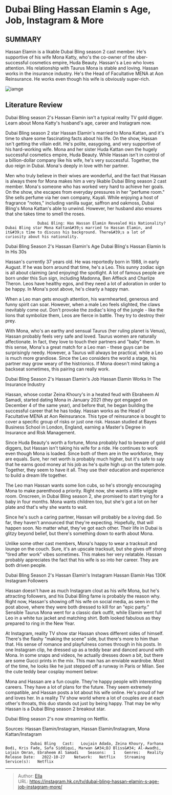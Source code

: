 # Dubai Bling Hassan Elamin s Age, Job, Instagram &amp; More


## SUMMARY 



  Hassan Elamin is a likable Dubai Bling season 2 cast member. He&#39;s supportive of his wife Mona Katty, who&#39;s the co-owner of the uber-successful cosmetics empire, Huda Beauty.   Hassan&#39;s a Leo who loves attention. His relationship with Taurus Mona is stable and loving.   Hassan works in the insurance industry. He&#39;s the Head of Facultative MENA at Aon Reinsurance. He works even though his wife is obviously super-rich.  

![iamge](https://static1.srcdn.com/wordpress/wp-content/uploads/2024/01/dubai-bling_-hassan-elamin-s-age-job-instagram-more.jpg)

## Literature Review

Dubai Bling season 2&#39;s Hassan Elamin isn&#39;t a typical reality TV gold digger. Learn about Mona Katty&#39;s husband&#39;s age, career and Instagram now. 




Dubai Bling season 2 star Hassan Elamin&#39;s married to Mona Kattan, and it&#39;s time to share some fascinating facts about his life. On the show, Hassan isn&#39;t getting the villain edit. He&#39;s polite, easygoing, and very supportive of his hard-working wife. Mona and her sister Huda Kattan own the hugely successful cosmetics empire, Huda Beauty. While Hassan isn&#39;t in control of a billion-dollar company like his wife, he&#39;s very successful. Together, the duo reign in Dubai. Mona&#39;s deeply in love with her partner.




Men who truly believe in their wives are wonderful, and the fact that Hassan is always there for Mona makes him a very likable Dubai Bling season 2 cast member. Mona&#39;s someone who has worked very hard to achieve her goals. On the show, she escapes from everyday pressures in her &#34;perfume room.&#34; She sells perfume via her own company, Kayali. While enjoying a host of fragrance &#34;notes,&#34; including vanilla sugar, saffron and oakmoss, Dubai Bling&#39;s Mona Kattan&#39;s able to unwind. However, her husband also ensures that she takes time to smell the roses.

                  Dubai Bling: Has Hassan Elamin Revealed His Nationality?   Dubai Bling star Mona Kattan&#39;s married to Hassan Elamin, and it&#39;s time to discuss his background. There&#39;s a lot of curiosity about his nationality.     


 Dubai Bling Season 2&#39;s Hassan Elamin&#39;s Age 
Dubai Bling&#39;s Hassan Elamin Is In His 30s

 




Hassan&#39;s currently 37 years old. He was reportedly born in 1988, in early August. If he was born around that time, he&#39;s a Leo. This sunny zodiac sign is all about claiming (and enjoying) the spotlight. A lot of famous people are born under this Sun sign, including Madonna, Ben Affleck and Charlize Theron. Leos have healthy egos, and they need a lot of adoration in order to be happy. In Mona&#39;s post above, he&#39;s clearly a happy man.

When a Leo man gets enough attention, his warmhearted, generous and funny spirit can soar. However, when a male Leo feels slighted, the claws inevitably come out. Don&#39;t provoke the zodiac&#39;s king of the jungle - like the lions that symbolize them, Leos are fierce in battle. They try to destroy their prey.

With Mona, who&#39;s an earthy and sensual Taurus (her ruling planet is Venus), Hassan probably feels very safe and loved. Taurus women are naturally affectionate. In fact, they love to touch their partners and &#34;baby&#34; them. In this sense, Mona&#39;s a great match for a Leo man - these guys can be surprisingly needy. However, a Taurus will always be practical, while a Leo is much more grandiose. Since the Leo considers the world a stage, his partner may grow weary of the histrionics. If Mona doesn&#39;t mind taking a backseat sometimes, this pairing can really work.






 Dubai Bling Season 2&#39;s Hassan Elamin&#39;s Job 
Hassan Elamin Works In The Insurance Industry
          

Hassan, whose costar Zeina Khoury&#39;s in a heated feud with Ebraheem Al Samadi, started dating Mona in January 2021 (they got engaged on December 4 of the same year), and before that, he began building the successful career that he has today. Hassan works as the Head of Facultative MENA at Aon Reinsurance. This type of reinsurance is bought to cover a specific group of risks or just one risk. Hassan studied at Bayes Business School in London, England, earning a Master&#39;s Degree in Insurance and Risk Management.

Since Huda Beauty&#39;s worth a fortune, Mona probably had to beware of gold diggers, but Hassan isn&#39;t taking his wife for a ride. He continues to work even though Mona is loaded. Since both of them are in the workforce, they are equals. Sure, her net worth is probably much higher, but it&#39;s safe to say that he earns good money at his job as he&#39;s quite high up on the totem pole. Together, they seem to have it all. They use their education and experience to build a dream life together.




The Leo man Hassan wants some lion cubs, so he&#39;s strongly encouraging Mona to make parenthood a priority. Right now, she wants a little wiggle room. Onscreen, in Dubai Bling season 2, she promised to start trying for a baby in four months. Mona wants children too, but she&#39;s got a lot on her plate and that&#39;s why she wants to wait.

Since he&#39;s such a caring partner, Hassan will probably be a loving dad. So far, they haven&#39;t announced that they&#39;re expecting. Hopefully, that will happen soon. No matter what, they&#39;ve got each other. Their life in Dubai is glitzy beyond belief, but there&#39;s something down to earth about Mona.

Unlike some other cast members, Mona&#39;s happy to wear a tracksuit and lounge on the couch. Sure, it&#39;s an upscale tracksuit, but she gives off strong &#34;tired after work&#34; vibes sometimes. This makes her very relatable. Hassan probably appreciates the fact that his wife is so into her career. They are both driven people.



 Dubai Bling Season 2&#39;s Hassan Elamin&#39;s Instagram 
Hassan Elamin Has 130K Instagram Followers

 




Hassan doesn&#39;t have as much Instagram clout as his wife Mona, but he&#39;s attracting followers, and his Dubai Bling fame is probably the reason why. Right now, Hassan&#39;s showing off his wife on social media, as seen in the post above, where they were both dressed to kill for an &#34;epic party.&#34; Sensible Taurus Mona went for a classic dark outfit, while Elamin went full Leo in a white tux jacket and matching shirt. Both looked fabulous as they prepared to ring in the New Year.

At Instagram, reality TV show star Hassan shows different sides of himself. There&#39;s the flashy &#34;making the scene&#34; side, but there&#39;s more to him than that. His sense of romance and playfulness comes through in his posts. In one Instagram clip, he dressed up as a teddy bear and danced around with Mona. In some snaps and videos, he actually dresses down a bit, but there are some Gucci prints in the mix. This man has an enviable wardrobe. Most of the time, he looks like he just stepped off a runway in Paris or Milan. See the cute teddy bear cosplay moment below:





 

Mona and Hassan are a fun couple. They&#39;re happy people with interesting careers. They have a lot of plans for the future. They seem extremely compatible, and Hassan posts a lot about his wife online. He&#39;s proud of her and loves her. In a reality TV show world where a lot of couples are at each other&#39;s throats, this duo stands out just by being happy. That may be why Hassan is a Dubai Bling season 2 breakout star.



Dubai Bling season 2&#39;s now streaming on Netflix.




Sources: Hassan Elamin/Instagram, Hassan Elamin/Instagram, Mona Kattan/Instagram

               Dubai Bling   Cast:   Loujain Adada, Zeina Khoury, Farhana Bodi, Kris Fade, Safa Siddiqui, Marwan &#34;DJ Bliss&#34; Al-Awadhi, Lojain Omran, Ebraheem Al Samadi    Seasons:   1    Genres:   Reality    Release Date:   2022-10-27    Network:   Netflix    Streaming Service(s):   Netflix      

---

> Author: [Ella](https://instagram.hk.cn/)  
> URL: https://instagram.hk.cn/tv/dubai-bling-hassan-elamin-s-age-job-instagram-more/  

